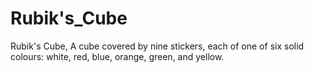 # Rubik's_Cube
Rubik's Cube, A cube covered by nine stickers, each of one of six solid colours: white, red, blue, orange, green, and yellow.

